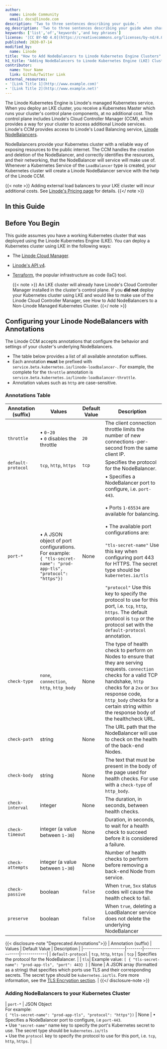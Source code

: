 ```yaml
---
author:
  name: Linode Community
  email: docs@linode.com
description: 'Two to three sentences describing your guide.'
og_description: 'Two to three sentences describing your guide when shared on social media.'
keywords: ['list','of','keywords','and key phrases']
license: '[CC BY-ND 4.0](https://creativecommons.org/licenses/by-nd/4.0)'
published: 2020-07-14
modified_by:
  name: Linode
title: "How to Add NodeBalancers to Linode Kubernetes Engine Clusters"
h1_title: "Adding NodeBalancers to Linode Kubernetes Engine (LKE) Clusters"
contributor:
  name: Your Name
  link: Github/Twitter Link
external_resources:
- '[Link Title 1](http://www.example.com)'
- '[Link Title 2](http://www.example.net)'
---
```

The Linode Kubernetes Engine is Linode's managed Kubernetes service. When you deploy an LKE cluster, you receive a Kubernetes Master which runs your cluster's control plane components, at no additional cost. The control plane includes Linode's Cloud Controller Manager (CCM), which provides a way for your cluster to access additional Linode services. Linode's CCM provides access to Linode's Load Balancing service, [Linode NodeBalancers](/docs/platform/nodebalancer/).

NodeBalancers provide your Kubernetes cluster with a reliable way of exposing resources to the public internet. The CCM handles the creation and deletion of the NodeBalancer, and correctly identifies the resources, and their networking, that the NodeBalancer will service will make use of. Whenever a Kubernetes Service of the `LoadBalancer` type is created, your Kubernetes cluster will create a Linode NodeBalancer service with the help of the Linode CCM.

{{< note >}}
Adding external load balancers to your LKE cluster will incur additional costs. See [Linode's Pricing page](https://www.linode.com/pricing/#row--networking) for details.
{{</ note >}}

## In this Guide
## Before You Begin

This guide assumes you have a working Kubernetes cluster that was deployed using the Linode Kubernetes Engine (LKE). You can deploy a Kubernetes cluster using LKE in the following ways:

- The [Linode Cloud Manager](/docs/kubernetes/deploy-and-manage-a-cluster-with-linode-kubernetes-engine-a-tutorial/).
- [Linode's API v4](/docs/kubernetes/deploy-and-manage-lke-cluster-with-api-a-tutorial/).
- [Terraform](/docs/kubernetes/how-to-deploy-an-lke-cluster-using-terraform/), the popular infrastructure as code (IaC) tool.

    {{< note >}}
An LKE cluster will already have Linode's Cloud Controller Manager installed in the cluster's control plane. If you **did not** deploy your Kubernetes cluster using LKE and would like to make use of the Linode Cloud Controller Manager, see How to Add NodeBalancers to a Non-Linode Managed Kubernetes Cluster.
    {{</ note >}}

## Configuring your Linode NodeBalancers with Annotations

The Linode CCM accepts annotations that configure the behavior and settings of your cluster's underlying NodeBalancers.

- The table below provides a list of all available annotation suffixes.
- Each annotation **must** be prefixed with `service.beta.kubernetes.io/linode-loadbalancer-`. For example, the complete for the `throttle` annotation is `service.beta.kubernetes.io/linode-loadbalancer-throttle`.
- Annotation values such as `http` are case-sensitive.

### Annotations Table

| Annotation (suffix) | Values | Default Value | Description |
|---------------------|--------|---------------|-------------|
| `throttle` | &bull; `0`-`20` <br> &bull; `0` disables the throttle | `20` | The client connection throttle limits the number of new connections-per-second from the same client IP. |
| `default-protocol` | `tcp`, `http`, `https` | `tcp` | Specifies the protocol for the NodeBalancer. |
| `port-*`| &bull; A JSON object of port configurations.<br> For example: <br> `{ "tls-secret-name": "prod-app-tls", "protocol": "https"})` | None | &bull;  Specifies a NodeBalancer port to configure, i.e. `port-443`. <br><br> &bull; Ports `1-65534` are available for balancing. <br><br> &bull; The available port configurations are: <br><br> `"tls-secret-name"` Use this key when configuring port 443 for HTTPS. The secret type should be `kubernetes.io/tls`  <br><br> `"protocol"` Use this key to specify the protocol to use for this port, i.e. `tcp`, `http`, `https`. The default protocol is `tcp` or the protocol set with the `default-protocol` annotation. |
| `check-type` | `none`, `connection`, `http`, `http_body` | None | The type of health check to perform on Nodes to ensure that they are serving requests. `connection` checks for a valid TCP handshake, `http` checks for a `2xx` or `3xx` response code, `http_body` checks for a certain string within the response body of the healthcheck URL. |
| `check-path` | string | None | The URL path that the NodeBalancer will use to check on the health of the back-end Nodes. |
| `check-body` | string | None | The text that must be present in the body of the page used for health checks. For use with a `check-type` of `http_body`. |
| `check-interval` | integer | None | The duration, in seconds, between health checks. |
| `check-timeout` | integer (a value between `1`-`30`) | None | Duration, in seconds, to wait for a health check to succeed before it is considered a failure. |
| `check-attempts` | integer (a value between `1`-`30`) | None | Number of health checks to perform before removing a back-end Node from service. |
| `check-passive` | boolean | `false` | When `true`, `5xx` status codes will cause the health check to fail. |
| `preserve` | boolean | `false` | When `true`, deleting a LoadBalancer service does not delete the underlying NodeBalancer |

{{< disclosure-note "Deprecated Annotations">}}
| Annotation (suffix) | Values | Default Value | Description |
|---------------------|--------|---------------|-------------|
| `default-protocol` | `tcp`, `http`, `https` | `tcp` | Specifies the protocol for the NodeBalancer. |
| `tls`| Example value: `[ { "tls-secret-name": "prod-app-tls", "port": 443} ]` | None | A JSON array (formatted as a string) that specifies which ports use TLS and their corresponding secrets. The secret type should be `kubernetes.io/tls`. Fore more information, see the [TLS Encryption section](#tls-encryption). |
{{</ disclosure-note >}}

### Adding NodeBalancers to your Kubernetes Cluster

| `port-*` | JSON Object <br> For example: <br> `{ "tls-secret-name": "prod-app-tls", "protocol": "https"})` | None | &bull;  Specifies a NodeBalancer port to configure, i.e `port-443`. <br> &bull; Use `"secret-name"` name key to specify the port's Kubernetes secret to use. The secret type should be `kubernetes.io/tls` <br> &bull; Use the `protocol` key to specify the protocol to use for this port, i.e. `tcp`, `http`, `https`. |